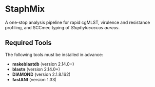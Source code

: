 # StaphMix
A one-stop analysis pipeline for rapid cgMLST, virulence and resistance profiling, and SCCmec typing of *Staphylococcus aureus*.

## Required Tools

The following tools must be installed in advance:

- **makeblastdb** (version 2.14.0+)
- **blastn** (version 2.14.0+)
- **DIAMOND** (version 2.1.8.162)
- **fastANI** (version 1.33)

